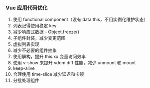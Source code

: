 ### Vue 应用代码优化

1. 使用 functional component（没有 data this，不用实例化维护状态）
2. 列表记得使用稳定 key
2. 减少响应式数据 - Object.freeze()
3. 子组件封装，减少变更范围
4. 虚拟列表实现
5. 减少不必要的组件抽象
6. 使用解构，提升 this.xx 变量访问效率
7. 使用 v-show 来提升 vdom diff 性能，减少 unmount 和 mount
8. keep-alive
9. 合理使用 time-slice 减少延迟和卡顿
10. 分批处理组件
